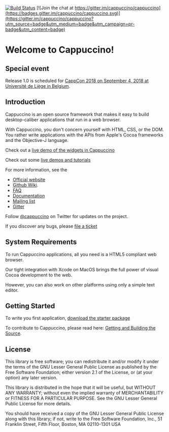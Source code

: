 [![Build Status](https://travis-ci.org/cappuccino/cappuccino.svg?branch=master)](https://travis-ci.org/cappuccino/cappuccino) [![Join the chat at https://gitter.im/cappuccino/cappuccino](https://badges.gitter.im/cappuccino/cappuccino.svg)](https://gitter.im/cappuccino/cappuccino?utm_source=badge&utm_medium=badge&utm_campaign=pr-badge&utm_content=badge)

Welcome to Cappuccino!
======================

Special event
-------------
Release 1.0 is scheduled for [CappCon 2018 on September 4, 2018 at Université de Liège in Belgium](https://www.meetup.com/de-DE/CappCon/events/248886408).

Introduction
------------
Cappuccino is an open source framework that makes it easy to build
desktop-caliber applications that run in a web browser.


With Cappuccino, you don't concern yourself
with HTML, CSS, or the DOM. You rather write applications with the APIs from Apple's Cocoa frameworks and the Objective-J language.

Check out a [live demo of the widgets in Cappuccino](https://cappuccino-testbook.5apps.com/#ThemeKitchenSink)

Check out some [live demos and tutorials](https://cappuccino-cookbook.5apps.com)

For more information, see the
  - [Official website](http://cappuccino-project.org)
  - [Github Wiki](https://github.com/cappuccino/cappuccino/wiki).
  - [FAQ](http://cappuccino-project.org/support/faq.html)
  - [Documentation](http://cappuccino-project.org/learn/)
  - [Mailing list](http://groups.google.com/group/objectivej)
  - [Gitter](https://gitter.im/cappuccino/cappuccino)

Follow [@cappuccino](https://twitter.com/cappuccino) on Twitter for updates on the project.

If you discover any bugs, please [file a ticket](http://github.com/cappuccino/cappuccino/issues)

System Requirements
-------------------
To run Cappuccino applications, all you need is a HTML5 compliant web browser.

Our tight integration with Xcode on MacOS brings the full power of visual Cocoa development to the web.

However, you can also work on other platforms using only a simple text editor.

Getting Started
---------------
To write you first application, [download the starter package](http://www.cappuccino-project.org/#download)

To contribute to Cappuccino, please read here: [Getting and Building the Source](<http://wiki.github.com/cappuccino/cappuccino/getting-and-building-the-source>).

License
-------
This library is free software; you can redistribute it and/or modify it under
the terms of the GNU Lesser General Public License as published by the Free
Software Foundation; either version 2.1 of the License, or (at your option)
any later version.

This library is distributed in the hope that it will be useful, but WITHOUT
ANY WARRANTY; without even the implied warranty of MERCHANTABILITY or FITNESS
FOR A PARTICULAR PURPOSE. See the GNU Lesser General Public License for more
details.

You should have received a copy of the GNU Lesser General Public License along
with this library; if not, write to the Free Software Foundation, Inc., 51
Franklin Street, Fifth Floor, Boston, MA 02110-1301 USA
